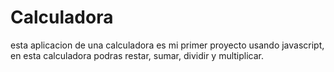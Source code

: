 # Calculadora

esta aplicacion de una calculadora es mi primer proyecto usando javascript, en esta calculadora podras restar, sumar, dividir y multiplicar.